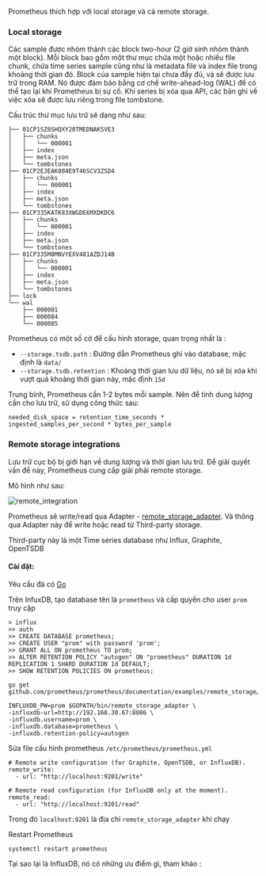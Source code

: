 Prometheus thích hợp với local storage và cả remote storage.

### Local storage

Các sample được nhóm thành các block two-hour (2 giờ sinh nhóm thành một block). Mỗi block bao gồm một thư mục chứa một hoặc nhiều file chunk, chứa time series sample cũng như là metadata file và index file trong khoảng thời gian đó. Block của sample hiện tại chưa đầy đủ, và sẽ được lưu trữ trong RAM. Nó được đảm bảo bằng cơ chế write-ahead-log (WAL) để có thể tạo lại khi Prometheus bị sự cố. Khi series bị xóa qua API, các bản ghi về việc xóa sẽ được lưu riêng trong file tombstone. 

Cấu trúc thư mục lưu trữ sẽ dạng như sau: 

```
├── 01CP1SZ8SHQXY20TMEDNAKSVE3
│   ├── chunks
│   │   └── 000001
│   ├── index
│   ├── meta.json
│   └── tombstones
├── 01CP2EJEAK804E9T46SCV3ZSD4
│   ├── chunks
│   │   └── 000001
│   ├── index
│   ├── meta.json
│   └── tombstones
├── 01CP335KATK83XWGDE6MXDKDC6
│   ├── chunks
│   │   └── 000001
│   ├── index
│   ├── meta.json
│   └── tombstones
├── 01CP335M8MNVYEXV481AZDJ14B
│   ├── chunks
│   │   └── 000001
│   ├── index
│   ├── meta.json
│   └── tombstones
├── lock
└── wal
    ├── 000001
    ├── 000084
    └── 000085
```

Prometheus có một số cờ để cấu hình storage, quan trọng nhất là : 

- `--storage.tsdb.path` : Đường dẫn Prometheus ghi vào database, mặc định là `data/`
- `--storage.tsdb.retention` : Khoảng thời gian lưu dữ liệu, nó sẽ bị xóa khi vượt quá khoảng thời gian này, mặc định `15d`

Trung bình, Prometheus cần 1-2 bytes mỗi sample. Nên để tính dung lượng cần cho lưu trữ, sử dụng công thức sau: 

```
needed_disk_space = retention_time_seconds * ingested_samples_per_second * bytes_per_sample
```

### Remote storage integrations

Lưu trữ cục bộ bị giới hạn về dung lượng và thời gian lưu trữ. Để giải quyết vấn đề này, Prometheus cung cấp giải phải remote storage. 

Mô hình như sau:

![remote_integration](https://raw.githubusercontent.com/locvx1234/ghichep-prometheus-v2/master/images/remote_integrations.png)

Prometheus sẽ write/read qua Adapter - [remote_storage_adapter](https://github.com/prometheus/prometheus/blob/release-2.3/documentation/examples/remote_storage/remote_storage_adapter/README.md). Và thông qua Adapter này để write hoặc read từ Third-party storage.

Third-party này là một Time series database như Influx, Graphite, OpenTSDB

#### Cài đặt:

Yêu cầu đã có [Go](https://golang.org/doc/install#tarball)


Trên InfuxDB, tạo database tên là `prometheus` và cấp quyền cho user `prom` truy cập

```
> influx
>> auth
>> CREATE DATABASE prometheus;
>> CREATE USER "prom" with password 'prom';
>> GRANT ALL ON prometheus TO prom;
>> ALTER RETENTION POLICY "autogen" ON "prometheus" DURATION 1d
REPLICATION 1 SHARD DURATION 1d DEFAULT;
>> SHOW RETENTION POLICIES ON prometheus;
```

```
go get github.com/prometheus/prometheus/documentation/examples/remote_storage/remote_storage_adapter
```

```
INFLUXDB_PW=prom $GOPATH/bin/remote_storage_adapter \
-influxdb-url=http://192.168.30.67:8086 \
-influxdb.username=prom \
-influxdb.database=prometheus \
-influxdb.retention-policy=autogen
```


Sửa file cấu hình prometheus `/etc/prometheus/prometheus.yml`

```
# Remote write configuration (for Graphite, OpenTSDB, or InfluxDB).
remote_write:
  - url: "http://localhost:9201/write"

# Remote read configuration (for InfluxDB only at the moment).
remote_read:
  - url: "http://localhost:9201/read"
```

Trong đó `localhost:9201` là địa chỉ `remote_storage_adapter` khi chạy



Restart Prometheus 

```
systemctl restart prometheus
```

Tại sao lại là InfluxDB, nó có những ưu điểm gì, tham khảo : 


